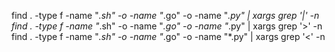 

find . -type f -name "*.sh" -o -name "*.go" -o -name "*.py" | xargs grep '|' -n
find . -type f -name "*.sh" -o -name "*.go" -o -name "*.py" | xargs grep '>' -n
find . -type f -name "*.sh" -o -name "*.go" -o -name "*.py" | xargs grep '<' -n

